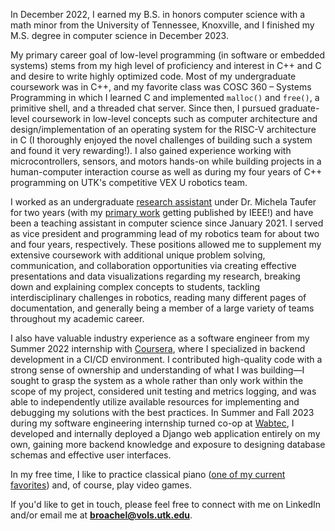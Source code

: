 <p class='lead'>
In December 2022, I earned my B.S. in honors computer science with a math minor from the University of Tennessee, Knoxville, and I finished my M.S. degree in computer science in December 2023.
</p>

My primary career goal of low-level programming (in software or embedded systems) stems from my high level of proficiency and interest in C++ and C and desire to write highly optimized code. Most of my undergraduate coursework was in C++, and my favorite class was COSC 360 – Systems Programming in which I learned C and implemented `malloc()` and `free()`, a primitive shell, and a threaded chat server. Since then, I pursued graduate-level coursework in low-level concepts such as computer architecture and design/implementation of an operating system for the RISC-V architecture in C (I thoroughly enjoyed the novel challenges of building such a system and found it very rewarding!). I also gained experience working with microcontrollers, sensors, and motors hands-on while building projects in a human-computer interaction course as well as during my four years of C++ programming on UTK's competitive VEX U robotics team.

I worked as an undergraduate [research assistant](https://globalcomputing.group/) under Dr. Michela Taufer for two years (with my [primary work](https://ieeexplore.ieee.org/document/10040660) getting published by IEEE!) and have been a teaching assistant in computer science since January 2021. I served as vice president and programming lead of my robotics team for about two and four years, respectively. These positions allowed me to supplement my extensive coursework with additional unique problem solving, communication, and collaboration opportunities via creating effective presentations and data visualizations regarding my research, breaking down and explaining complex concepts to students, tackling interdisciplinary challenges in robotics, reading many different pages of documentation, and generally being a member of a large variety of teams throughout my academic career.

I also have valuable industry experience as a software engineer from my Summer 2022 internship with [Coursera](https://www.coursera.org/), where I specialized in backend development in a CI/CD environment. I contributed high-quality code with a strong sense of ownership and understanding of what I was building&mdash;I sought to grasp the system as a whole rather than only work within the scope of my project, considered unit testing and metrics logging, and was able to independently utilize available resources for implementing and debugging my solutions with the best practices. In Summer and Fall 2023 during my software engineering internship turned co-op at [Wabtec](https://www.wabteccorp.com/), I developed and internally deployed a Django web application entirely on my own, gaining more backend knowledge and exposure to designing database schemas and effective user interfaces.

In my free time, I like to practice classical piano ([one of my current favorites](https://www.youtube.com/watch?v=cxlf-ZmE8JI)) and, of course, play video games.

If you'd like to get in touch, please feel free to connect with me on LinkedIn and/or email me at **broachel@vols.utk.edu**.